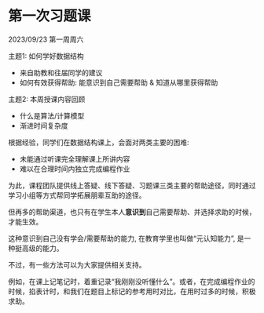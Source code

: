 # 第一次习题课

2023/09/23 第一周周六

主题1: 如何学好数据结构 

- 来自助教和往届同学的建议
- 如何有效获得帮助: 能意识到自己需要帮助 & 知道从哪里获得帮助

主题2: 本周授课内容回顾
 
- 什么是算法/计算模型
- 渐进时间复杂度


根据经验，同学们在数据结构课上，会面对两类主要的困难:

- 未能通过听课完全理解课上所讲内容
- 难以在合理时间内独立完成编程作业

为此，课程团队提供线上答疑、线下答疑、习题课三类主要的帮助途径，同时通过学习小组等方式帮同学拓展朋辈互助的途径。

但再多的帮助渠道，也只有在学生本人**意识到**自己需要帮助、并选择求助的时候，才能生效。

这种意识到自己没有学会/需要帮助的能力, 在教育学里也叫做“元认知能力”, 是一种挺高级的能力。

不过，有一些方法可以为大家提供相关支持。

例如，在课上记笔记时，着重记录“我刚刚没听懂什么”。或者，在完成编程作业的时候，掐表计时，和我们在题目上标记的参考用时对比，在用时过多的时候，积极求助。